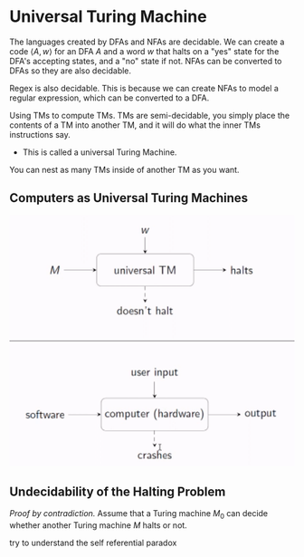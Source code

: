 # Universal Turing Machine

The languages created by DFAs and NFAs are decidable. We can create a code $\langle A, w \rangle$ for an DFA $A$ and a word $w$ that halts on a "yes" state for the DFA's accepting states, and a "no" state if not. NFAs can be converted to DFAs so they are also decidable. 

Regex is also decidable. This is because we can create NFAs to model a regular expression, which can be converted to a DFA.

Using TMs to compute TMs. TMs are semi-decidable, you simply place the contents of a TM into another TM, and it will do what the inner TMs instructions say.
- This is called a universal Turing Machine.

You can nest as many TMs inside of another TM as you want. 

## Computers as Universal Turing Machines

![](assets/2025-01-30-15-59-54.png)

## Undecidability of the Halting Problem

*Proof by contradiction.* Assume that a Turing machine $M_0$ can decide whether another Turing machine $M$ halts or not. 

try to understand the self referential paradox

